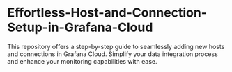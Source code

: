 # Effortless-Host-and-Connection-Setup-in-Grafana-Cloud
This repository offers a step-by-step guide to seamlessly adding new hosts and connections in Grafana Cloud. Simplify your data integration process and enhance your monitoring capabilities with ease.
